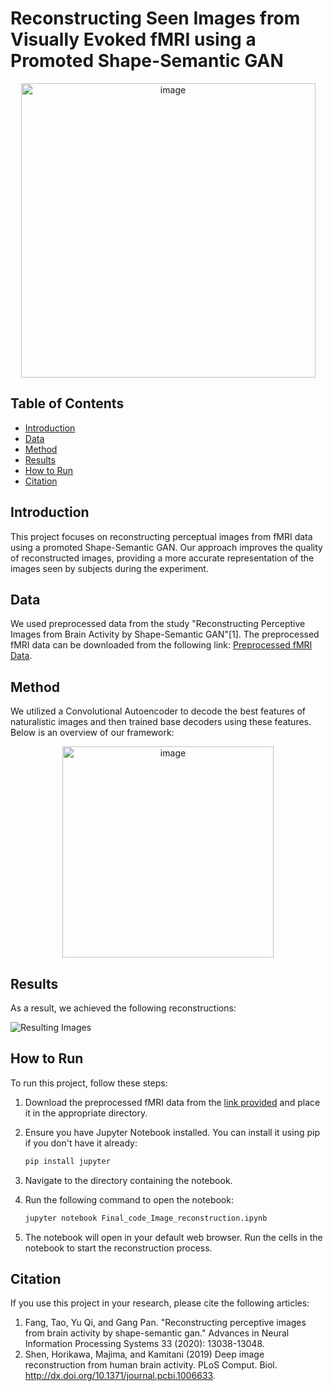# Reconstructing Seen Images from Visually Evoked fMRI using a Promoted Shape-Semantic GAN
<p align="center">
<img width="471" alt="image" src="https://github.com/shamimgolafshan/Reconstructing-Seen-Images/assets/35660420/e65ad1a2-d2bc-45d2-8e3b-88e2aa95f92b">
</p>

## Table of Contents
- [Introduction](#introduction)
- [Data](#data)
- [Method](#method)
- [Results](#results)
- [How to Run](#how-to-run)
- [Citation](#citation)

## Introduction

This project focuses on reconstructing perceptual images from fMRI data using a promoted Shape-Semantic GAN. Our approach improves the quality of reconstructed images, providing a more accurate representation of the images seen by subjects during the experiment.

## Data

We used preprocessed data from the study "Reconstructing Perceptive Images from Brain Activity by Shape-Semantic GAN"[1]. The preprocessed fMRI data can be downloaded from the following link: [Preprocessed fMRI Data](https://figshare.com/articles/dataset/Deep_Image_Reconstruction/7033577).

## Method

We utilized a Convolutional Autoencoder to decode the best features of naturalistic images and then trained base decoders using these features. Below is an overview of our framework:
<p align="center">
<img width="338" alt="image" src="https://github.com/shamimgolafshan/Reconstructing-Seen-Images/assets/35660420/b53ba974-ccfa-440e-872a-7bd23a9b418c">
</p>

## Results

As a result, we achieved the following reconstructions:

![Resulting Images](https://github.com/shamimgolafshan/Reconstructing-Seen-Images/assets/35660420/8dd881fc-3638-4624-8e24-82ba06e08017)


## How to Run

To run this project, follow these steps:

1. Download the preprocessed fMRI data from the [link provided](https://figshare.com/articles/dataset/Deep_Image_Reconstruction/7033577) and place it in the appropriate directory.

2. Ensure you have Jupyter Notebook installed. You can install it using pip if you don't have it already:
    ```bash
    pip install jupyter
    ```

3. Navigate to the directory containing the notebook.

4. Run the following command to open the notebook:
    ```bash
    jupyter notebook Final_code_Image_reconstruction.ipynb
    ```

5. The notebook will open in your default web browser. Run the cells in the notebook to start the reconstruction process.

## Citation

If you use this project in your research, please cite the following articles:

1. Fang, Tao, Yu Qi, and Gang Pan. "Reconstructing perceptive images from brain activity by shape-semantic gan." Advances in Neural Information Processing Systems 33 (2020): 13038-13048.
2. Shen, Horikawa, Majima, and Kamitani (2019) Deep image reconstruction from human brain activity. PLoS Comput. Biol. http://dx.doi.org/10.1371/journal.pcbi.1006633.
